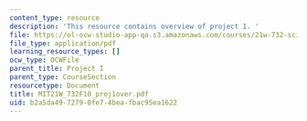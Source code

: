 ```yaml
---
content_type: resource
description: 'This resource contains overview of project 1. '
file: https://ol-ocw-studio-app-qa.s3.amazonaws.com/courses/21w-732-science-writing-and-new-media-fall-2010/b2a5da4972790fe74beafbac95ea1622_MIT21W_732F10_proj1over.pdf
file_type: application/pdf
learning_resource_types: []
ocw_type: OCWFile
parent_title: Project I
parent_type: CourseSection
resourcetype: Document
title: MIT21W_732F10_proj1over.pdf
uid: b2a5da49-7279-0fe7-4bea-fbac95ea1622
---
```

